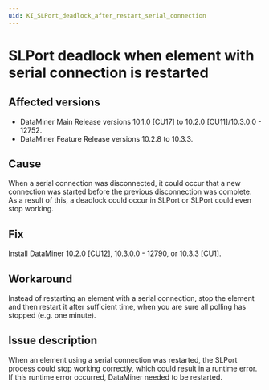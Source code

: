 ```yaml
---
uid: KI_SLPort_deadlock_after_restart_serial_connection
---
```


# SLPort deadlock when element with serial connection is restarted

## Affected versions

- DataMiner Main Release versions 10.1.0 [CU17] to 10.2.0 [CU11]/10.3.0.0 - 12752.
- DataMiner Feature Release versions 10.2.8 to 10.3.3.

## Cause

When a serial connection was disconnected, it could occur that a new connection was started before the previous disconnection was complete. As a result of this, a deadlock could occur in SLPort or SLPort could even stop working.

## Fix

Install DataMiner 10.2.0 [CU12], 10.3.0.0 - 12790, or 10.3.3 [CU1]. <!-- RN 35773 -->

## Workaround

Instead of restarting an element with a serial connection, stop the element and then restart it after sufficient time, when you are sure all polling has stopped (e.g. one minute).

## Issue description

When an element using a serial connection was restarted, the SLPort process could stop working correctly, which could result in a runtime error. If this runtime error occurred, DataMiner needed to be restarted.
